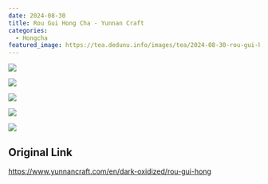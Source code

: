 ```yaml
---
date: 2024-08-30
title: Rou Gui Hong Cha - Yunnan Craft
categories:
  - Hongcha
featured_image: https://tea.dedunu.info/images/tea/2024-08-30-rou-gui-hong-1.jpeg
---
```


![](https://tea.dedunu.info/images/tea/2024-08-30-rou-gui-hong-2.jpeg)

![](https://tea.dedunu.info/images/tea/2024-08-30-rou-gui-hong-3.jpeg)

![](https://tea.dedunu.info/images/tea/2024-08-30-rou-gui-hong-4.jpeg)

![](https://tea.dedunu.info/images/tea/2024-08-30-rou-gui-hong-5.jpeg)

![](https://tea.dedunu.info/images/tea/2024-08-30-rou-gui-hong-6.jpeg)

## Original Link

<https://www.yunnancraft.com/en/dark-oxidized/rou-gui-hong>
